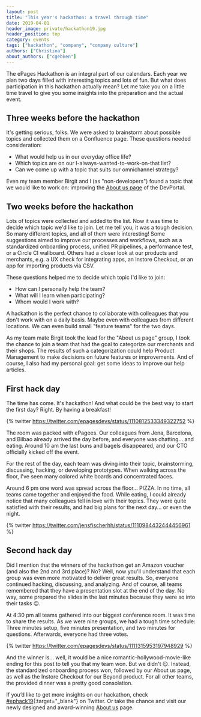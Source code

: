 ```yaml
---
layout: post
title: "This year's hackathon: a travel through time"
date: 2019-04-01
header_image: private/hackathon19.jpg
header_position: top
category: events
tags: ["hackathon", "company", "company culture"]
authors: ["Christina"]
about_authors: ["cgebken"]
---
```


The ePages Hackathon is an integral part of our calendars.
Each year we plan two days filled with interesting topics and lots of fun.
But what does participation in this hackathon actually mean?
Let me take you on a little time travel to give you some insights into the preparation and the actual event.

## Three weeks before the hackathon

It's getting serious, folks.
We were asked to brainstorm about possible topics and collected them on a Confluence page.
These questions needed consideration:
- What would help us in our everyday office life?
- Which topics are on our I-always-wanted-to-work-on-that list?
- Can we come up with a topic that suits our omnichannel strategy?

Even my team member Birgit and I (as "non-developers") found a topic that we would like to work on: improving the [About us page](/about/) of the DevPortal.

## Two weeks before the hackathon

Lots of topics were collected and added to the list.
Now it was time to decide which topic we'd like to join.
Let me tell you, it was a tough decision.
So many different topics, and all of them were interesting!
Some suggestions aimed to improve our processes and workflows, such as a standardized onboarding process, unified PR pipelines, a performance test, or a Circle CI wallboard.
Others had a closer look at our products and merchants, e.g. a UX check for integrating apps, an Instore Checkout, or an app for importing products via CSV.

These questions helped me to decide which topic I'd like to join:
- How can I personally help the team?
- What will I learn when participating?
- Whom would I work with? 

A hackathon is the perfect chance to collaborate with colleagues that you don't work with on a daily basis.
Maybe even with colleagues from different locations.
We can even build small "feature teams" for the two days.

As my team mate Birgit took the lead for the "About us page" group, I took the chance to join a team that had the goal to categorize our merchants and their shops.
The results of such a categorization could help Product Management to make decisions on future features or improvements.
And of course, I also had my personal goal: get some ideas to improve our help articles.

## First hack day

The time has come.
It's hackathon!
And what could be the best way to start the first day?
Right.
By having a breakfast! 

{% twitter https://twitter.com/epagesdevs/status/1110812533349322752 %}

The room was packed with ePagees.
Our colleagues from Jena, Barcelona, and Bilbao already arrived the day before, and everyone was chatting... and eating.
Around 10 am the last buns and bagels disappeared, and our CTO officially kicked off the event.

For the rest of the day, each team was diving into their topic, brainstorming, discussing, hacking, or developing prototypes.
When walking across the floor, I've seen many colored white boards and concentrated faces.

Around 6 pm one word was spread across the floor... PIZZA.
In no time, all teams came together and enjoyed the food.
While eating, I could already notice that many colleagues fell in love with their topics.
They were quite satisfied with their results, and had big plans for the next day... or even the night.

{% twitter https://twitter.com/jensfischerhh/status/1110984432444456961 %}

## Second hack day

Did I mention that the winners of the hackathon get an Amazon voucher (and also the 2nd and 3rd place)?
No?
Well, now you'll understand that each group was even more motivated to deliver great results.
So, everyone continued hacking, discussing, and analyzing.
And of course, all teams remembered that they have a presentation slot at the end of the day.
No way, some prepared the slides in the last minutes because they were so into their tasks 😉.

At 4:30 pm all teams gathered into our biggest conference room.
It was time to share the results.
As we were nine groups, we had a tough time schedule:
Three minutes setup, five minutes presentation, and two minutes for questions.
Afterwards, everyone had three votes.

{% twitter https://twitter.com/epagesdevs/status/1111315953197948929 %}

And the winner is... well, it would be a nice romantic-hollywood-movie-like ending for this post to tell you that my team won.
But we didn't 😉.
Instead, the standardized onboarding process won, followed by our About us page, as well as the Instore Checkout for our Beyond product.
For all other teams, the provided dinner was a pretty good consolation.

If you’d like to get more insights on our hackathon, check [#ephack19](https://twitter.com/hashtag/ephack19?src=hash){:target="_blank"} on Twitter.
Or take the chance and visit our newly designed and award-winning [About us](/about/) page.